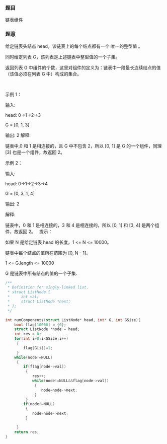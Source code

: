 ### 题目
链表组件

### 题意
给定链表头结点 head，该链表上的每个结点都有一个 唯一的整型值 。

同时给定列表 G，该列表是上述链表中整型值的一个子集。

返回列表 G 中组件的个数，这里对组件的定义为：链表中一段最长连续结点的值（该值必须在列表 G 中）构成的集合。

 

示例 1：

输入: 

head: 0->1->2->3

G = [0, 1, 3]

输出: 2
解释: 

链表中,0 和 1 是相连接的，且 G 中不包含 2，所以 [0, 1] 是 G 的一个组件，同理 [3] 也是一个组件，故返回 2。

示例 2：

输入: 

head: 0->1->2->3->4

G = [0, 3, 1, 4]

输出: 2

解释: 

链表中，0 和 1 是相连接的，3 和 4 是相连接的，所以 [0, 1] 和 [3, 4] 是两个组件，故返回 2。
 
提示：

如果 N 是给定链表 head 的长度，1 <= N <= 10000。

链表中每个结点的值所在范围为 [0, N - 1]。

1 <= G.length <= 10000

G 是链表中所有结点的值的一个子集.

~~~ c
/**
 * Definition for singly-linked list.
 * struct ListNode {
 *     int val;
 *     struct ListNode *next;
 * };
 */

int numComponents(struct ListNode* head, int* G, int GSize){
    bool flag[10000] = {0};
    struct ListNode *node = head;
    int res = 0;
    for(int i=0;i<GSize;i++)
     {
    	flag[G[i]]=1;
	 }
	while(node!=NULL)
	 {
		if(flag[node->val])
		 {
			res++;
			while(node!=NULL&&flag[node->val])
			 {
				node=node->next;
			 }
		 }
		if(node!=NULL)
		 {
			node=node->next;
		 }

	 }
	return res;
}
~~~

